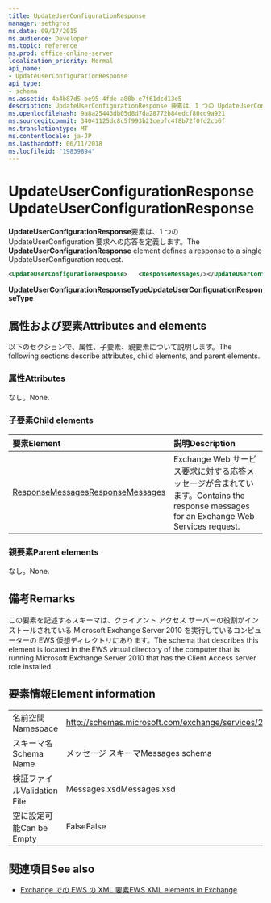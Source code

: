 ```yaml
---
title: UpdateUserConfigurationResponse
manager: sethgros
ms.date: 09/17/2015
ms.audience: Developer
ms.topic: reference
ms.prod: office-online-server
localization_priority: Normal
api_name:
- UpdateUserConfigurationResponse
api_type:
- schema
ms.assetid: 4a4b87d5-be95-4fde-a80b-e7f61dcd13e5
description: UpdateUserConfigurationResponse 要素は、1 つの UpdateUserConfiguration 要求への応答を定義します。
ms.openlocfilehash: 9a8a25443db05d8d7da28772b84edcf80cd9a921
ms.sourcegitcommit: 34041125dc8c5f993b21cebfc4f8b72f0fd2cb6f
ms.translationtype: MT
ms.contentlocale: ja-JP
ms.lasthandoff: 06/11/2018
ms.locfileid: "19839894"
---
```

# <a name="updateuserconfigurationresponse"></a><span data-ttu-id="f0e29-103">UpdateUserConfigurationResponse</span><span class="sxs-lookup"><span data-stu-id="f0e29-103">UpdateUserConfigurationResponse</span></span>

<span data-ttu-id="f0e29-104">**UpdateUserConfigurationResponse**要素は、1 つの UpdateUserConfiguration 要求への応答を定義します。</span><span class="sxs-lookup"><span data-stu-id="f0e29-104">The **UpdateUserConfigurationResponse** element defines a response to a single UpdateUserConfiguration request.</span></span> 
  
```xml
<UpdateUserConfigurationResponse>   <ResponseMessages/></UpdateUserConfigurationResponse>
```

 <span data-ttu-id="f0e29-105">**UpdateUserConfigurationResponseType**</span><span class="sxs-lookup"><span data-stu-id="f0e29-105">**UpdateUserConfigurationResponseType**</span></span>
## <a name="attributes-and-elements"></a><span data-ttu-id="f0e29-106">属性および要素</span><span class="sxs-lookup"><span data-stu-id="f0e29-106">Attributes and elements</span></span>

<span data-ttu-id="f0e29-107">以下のセクションで、属性、子要素、親要素について説明します。</span><span class="sxs-lookup"><span data-stu-id="f0e29-107">The following sections describe attributes, child elements, and parent elements.</span></span>
  
### <a name="attributes"></a><span data-ttu-id="f0e29-108">属性</span><span class="sxs-lookup"><span data-stu-id="f0e29-108">Attributes</span></span>

<span data-ttu-id="f0e29-109">なし。</span><span class="sxs-lookup"><span data-stu-id="f0e29-109">None.</span></span>
  
### <a name="child-elements"></a><span data-ttu-id="f0e29-110">子要素</span><span class="sxs-lookup"><span data-stu-id="f0e29-110">Child elements</span></span>

|<span data-ttu-id="f0e29-111">**要素**</span><span class="sxs-lookup"><span data-stu-id="f0e29-111">**Element**</span></span>|<span data-ttu-id="f0e29-112">**説明**</span><span class="sxs-lookup"><span data-stu-id="f0e29-112">**Description**</span></span>|
|:-----|:-----|
|[<span data-ttu-id="f0e29-113">ResponseMessages</span><span class="sxs-lookup"><span data-stu-id="f0e29-113">ResponseMessages</span></span>](responsemessages.md) <br/> |<span data-ttu-id="f0e29-114">Exchange Web サービス要求に対する応答メッセージが含まれています。</span><span class="sxs-lookup"><span data-stu-id="f0e29-114">Contains the response messages for an Exchange Web Services request.</span></span>  <br/> |
   
### <a name="parent-elements"></a><span data-ttu-id="f0e29-115">親要素</span><span class="sxs-lookup"><span data-stu-id="f0e29-115">Parent elements</span></span>

<span data-ttu-id="f0e29-116">なし。</span><span class="sxs-lookup"><span data-stu-id="f0e29-116">None.</span></span>
  
## <a name="remarks"></a><span data-ttu-id="f0e29-117">備考</span><span class="sxs-lookup"><span data-stu-id="f0e29-117">Remarks</span></span>

<span data-ttu-id="f0e29-118">この要素を記述するスキーマは、クライアント アクセス サーバーの役割がインストールされている Microsoft Exchange Server 2010 を実行しているコンピューターの EWS 仮想ディレクトリにあります。</span><span class="sxs-lookup"><span data-stu-id="f0e29-118">The schema that describes this element is located in the EWS virtual directory of the computer that is running Microsoft Exchange Server 2010 that has the Client Access server role installed.</span></span>
  
## <a name="element-information"></a><span data-ttu-id="f0e29-119">要素情報</span><span class="sxs-lookup"><span data-stu-id="f0e29-119">Element information</span></span>

|||
|:-----|:-----|
|<span data-ttu-id="f0e29-120">名前空間</span><span class="sxs-lookup"><span data-stu-id="f0e29-120">Namespace</span></span>  <br/> |http://schemas.microsoft.com/exchange/services/2006/messages  <br/> |
|<span data-ttu-id="f0e29-121">スキーマ名</span><span class="sxs-lookup"><span data-stu-id="f0e29-121">Schema Name</span></span>  <br/> |<span data-ttu-id="f0e29-122">メッセージ スキーマ</span><span class="sxs-lookup"><span data-stu-id="f0e29-122">Messages schema</span></span>  <br/> |
|<span data-ttu-id="f0e29-123">検証ファイル</span><span class="sxs-lookup"><span data-stu-id="f0e29-123">Validation File</span></span>  <br/> |<span data-ttu-id="f0e29-124">Messages.xsd</span><span class="sxs-lookup"><span data-stu-id="f0e29-124">Messages.xsd</span></span>  <br/> |
|<span data-ttu-id="f0e29-125">空に設定可能</span><span class="sxs-lookup"><span data-stu-id="f0e29-125">Can be Empty</span></span>  <br/> |<span data-ttu-id="f0e29-126">False</span><span class="sxs-lookup"><span data-stu-id="f0e29-126">False</span></span>  <br/> |
   
## <a name="see-also"></a><span data-ttu-id="f0e29-127">関連項目</span><span class="sxs-lookup"><span data-stu-id="f0e29-127">See also</span></span>



- [<span data-ttu-id="f0e29-128">Exchange での EWS の XML 要素</span><span class="sxs-lookup"><span data-stu-id="f0e29-128">EWS XML elements in Exchange</span></span>](ews-xml-elements-in-exchange.md)

